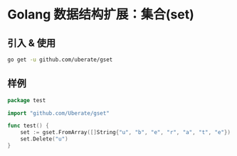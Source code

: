 # Golang 数据结构扩展：集合(set)

## 引入 & 使用

```bash
go get -u github.com/uberate/gset
```

## 样例

```go
package test

import "github.com/Uberate/gset"

func test() {
	set := gset.FromArray([]String{"u", "b", "e", "r", "a", "t", "e"})
	set.Delete("u")
}
```
